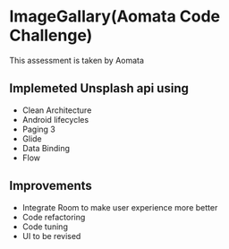 # ImageGallary(Aomata Code Challenge)

This assessment is taken by Aomata

## Implemeted Unsplash api using

- Clean Architecture
- Android lifecycles
- Paging 3
- Glide
- Data Binding
- Flow


## Improvements
- Integrate Room to make user experience more better
- Code refactoring
- Code tuning
- UI to be revised
